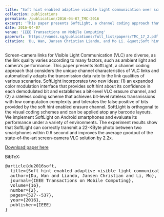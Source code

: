 ```yaml
---
title: "Soft hint enabled adaptive visible light communication over screen-camera links"
collection: publications
permalink: /publication/2016-04-07_TMC-2016
excerpt: 'This paper presents SoftLight, a channel coding approach that considers the unique channel characteristics of VLC links and automatically adapts the transmission data rate to the link qualities of various scenarios.'
date: 2016-04-07
venue: 'IEEE Transactions on Mobile Computing'
paperurl: 'https://wands.sg/publications/full_list/papers/TMC_17_2.pdf'
citation: 'Du, Wan, Jansen Christian Liando, and Mo Li. &quot;Soft hint enabled adaptive visible light communication over screen-camera links.&quot; <i>IEEE Transactions on Mobile Computing</i> 16, no. 2 (2016): 527-537.'
---
```


Screen-camera links for Visible Light Communication (VLC) are diverse, as the link quality varies according to many factors, such as ambient light and camera’s performance. This paper presents SoftLight, a channel coding approach that considers the unique channel characteristics of VLC links and automatically adapts the transmission data rate to the link qualities of various scenarios. SoftLight incorporates two new ideas: (1) an expanded color modulation interface that provides soft hint about its confidence in each demodulated bit and establishes a bit-level VLC erasure channel, and (2) a rateless coding scheme that achieves bit-level rateless transmissions with low computation complexity and tolerates the false positive of bits provided by the soft hint enabled erasure channel. SoftLight is orthogonal to the visual coding schemes and can be applied atop any barcode layouts. We implement SoftLight on Android smartphones and evaluate its performance under a variety of environments. The experiment results show that SoftLight can correctly transmit a 22-KByte photo between two smartphones within 0.6 second and improves the average goodput of the state-of-the-art screen-camera VLC solution by 2.2x.

[Download paper here](https://wands.sg/publications/full_list/papers/TMC_17_2.pdf)

BibTeX:
<pre>
@article{du2016soft,
  title={Soft hint enabled adaptive visible light communication over screen-camera links},
  author={Du, Wan and Liando, Jansen Christian and Li, Mo},
  journal={IEEE Transactions on Mobile Computing},
  volume={16},
  number={2},
  pages={527--537},
  year={2016},
  publisher={IEEE}
}
</pre>
